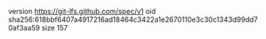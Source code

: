 version https://git-lfs.github.com/spec/v1
oid sha256:618bbf6407a4917216ad18464c3422a1e2670110e3c30c1343d99dd70af3aa59
size 157
